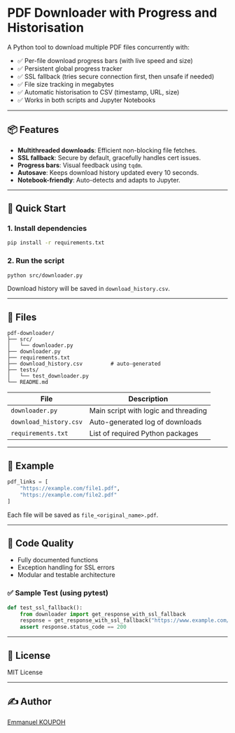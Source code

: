 # PDF Downloader with Progress and Historisation

A Python tool to download multiple PDF files concurrently with:

- ✅ Per-file download progress bars (with live speed and size)
- ✅ Persistent global progress tracker
- ✅ SSL fallback (tries secure connection first, then unsafe if needed)
- ✅ File size tracking in megabytes
- ✅ Automatic historisation to CSV (timestamp, URL, size)
- ✅ Works in both scripts and Jupyter Notebooks

---

## 📦 Features

- **Multithreaded downloads**: Efficient non-blocking file fetches.
- **SSL fallback**: Secure by default, gracefully handles cert issues.
- **Progress bars**: Visual feedback using `tqdm`.
- **Autosave**: Keeps download history updated every 10 seconds.
- **Notebook-friendly**: Auto-detects and adapts to Jupyter.

---

## 🚀 Quick Start

### 1. Install dependencies

```bash
pip install -r requirements.txt
```

### 2. Run the script

```bash
python src/downloader.py
```

Download history will be saved in `download_history.csv`.

---

## 📁 Files
```plaintext
pdf-downloader/
├── src/
│   └── downloader.py
├── downloader.py
├── requirements.txt
├── download_history.csv         # auto-generated
├── tests/
│   └── test_downloader.py
└── README.md
```

| File               | Description                                |
|--------------------|--------------------------------------------|
| `downloader.py`    | Main script with logic and threading       |
| `download_history.csv` | Auto-generated log of downloads        |
| `requirements.txt` | List of required Python packages           |

---

## 🧪 Example

```python
pdf_links = [
    "https://example.com/file1.pdf",
    "https://example.com/file2.pdf"
]
```

Each file will be saved as `file_<original_name>.pdf`.

---

## 🧼 Code Quality

- Fully documented functions
- Exception handling for SSL errors
- Modular and testable architecture

### ✅ Sample Test (using pytest)

```python
def test_ssl_fallback():
    from downloader import get_response_with_ssl_fallback
    response = get_response_with_ssl_fallback("https://www.example.com/")
    assert response.status_code == 200
```

---

## 📜 License

MIT License

---

## ✍️ Author
[Emmanuel KOUPOH]()
